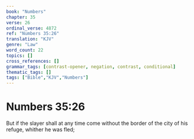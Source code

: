 ```yaml
---
book: "Numbers"
chapter: 35
verse: 26
ordinal_verse: 4872
ref: "Numbers 35:26"
translation: "KJV"
genre: "Law"
word_count: 22
topics: []
cross_references: []
grammar_tags: [contrast-opener, negation, contrast, conditional]
thematic_tags: []
tags: ["Bible","KJV","Numbers"]
---
```


# Numbers 35:26

But if the slayer shall at any time come without the border of the city of his refuge, whither he was fled;
